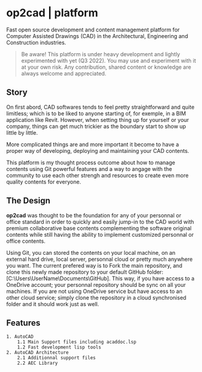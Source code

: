 # op2cad | platform
Fast open source development and content management platform for Computer Assisted Drawings (CAD) in the Architectural, Engineering and Construction industries.

> Be aware! This platform is under heavy development and lightly experimented with yet (Q3 2022). You may use and experiment with it at your own risk. Any contribution, shared content or knowledge are always welcome and appreciated.

## Story

On first abord, CAD softwares tends to feel pretty straightforward and quite limitless; which is to be liked to anyone starting of, for exemple, in a BIM application like Revit. However, when setting thing up for yourself or your company, things can get much trickier as the boundary start to show up little by little.

More complicated things are and more important it become to have a proper way of developing, deploying and maintaining your CAD contents.

This platform is my thought process outcome about how to manage contents using Git powerful features and a way to angage with the community to use each other strengh and resources to create even more quality contents for everyone.

## The Design

**op2cad** was thought to be the foundation for any of your personnal or office standard in order to quickly and easily jump-in to the CAD world with premium collaborative base contents complementing the software original contents while still having the ability to implement customized personnal or office contents.

Using Git, you can stored the contents on your local machine, on an external hard drive, local server, personnal cloud or pretty much anywhere you want. The current prefered way is to Fork the main repository, and clone this newly made repository to your default GitHub folder: [C:\Users\UserName\Documents\GitHub]. This way, if you have access to a OneDrive account; your personnal repository should be sync on all your machines. If you are not using OneDrive service but have access to an other cloud service; simply clone the repository in a cloud synchronised folder and it should work just as well.

## Features

```features
1. AutoCAD
    1.1 Main Support files including acaddoc.lsp
    1.2 Fast development lisp tools
2. AutoCAD Architecture
    2.1 Additionnal support files
    2.2 AEC Library
```
